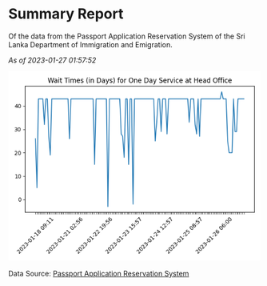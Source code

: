 # Summary Report

Of the data from the Passport Application Reservation System of the Sri Lanka Department of Immigration and Emigration.

*As of 2023-01-27 01:57:52*

![Wait Time Chart](summary.wait_time_chart.png)

Data Source: [Passport Application Reservation System](https://eservices.immigration.gov.lk:8443/appointment/pages/reservationApplication.xhtml)
